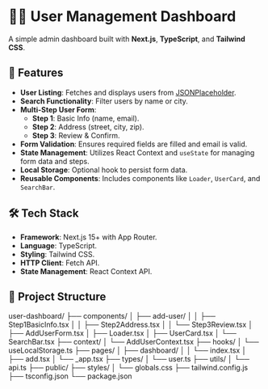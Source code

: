 # 🧑‍💼 User Management Dashboard

A simple admin dashboard built with **Next.js**, **TypeScript**, and **Tailwind CSS**.

## 🚀 Features

- **User Listing**: Fetches and displays users from [JSONPlaceholder](https://jsonplaceholder.typicode.com/users).
- **Search Functionality**: Filter users by name or city.
- **Multi-Step User Form**:
  - **Step 1**: Basic Info (name, email).
  - **Step 2**: Address (street, city, zip).
  - **Step 3**: Review & Confirm.
- **Form Validation**: Ensures required fields are filled and email is valid.
- **State Management**: Utilizes React Context and `useState` for managing form data and steps.
- **Local Storage**: Optional hook to persist form data.
- **Reusable Components**: Includes components like `Loader`, `UserCard`, and `SearchBar`.

## 🛠️ Tech Stack

- **Framework**: Next.js 15+ with App Router.
- **Language**: TypeScript.
- **Styling**: Tailwind CSS.
- **HTTP Client**: Fetch API.
- **State Management**: React Context API.

## 📁 Project Structure
user-dashboard/
├── components/
│   ├── add-user/
│   │   ├── Step1BasicInfo.tsx
│   │   ├── Step2Address.tsx
│   │   └── Step3Review.tsx
│   ├── AddUserForm.tsx
│   ├── Loader.tsx
│   ├── UserCard.tsx
│   └── SearchBar.tsx
├── context/
│   └── AddUserContext.tsx
├── hooks/
│   └── useLocalStorage.ts
├── pages/
│   ├── dashboard/
│   │   └── index.tsx
│   ├── add.tsx
│   └── _app.tsx
├── types/
│   └── user.ts
├── utils/
│   └── api.ts
├── public/
├── styles/
│   └── globals.css
├── tailwind.config.js
├── tsconfig.json
└── package.json